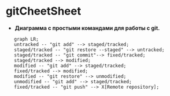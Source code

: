 ﻿# gitCheetSheet

- **Диаграмма с простыми командами для работы с git.**

 ```mermaid
    graph LR;
    untracked -- "git add" --> staged/tracked;
    staged/tracked -- "git restore --staged" --> untracked;
    staged/tracked -- "git commit"--> fixed/tracked;
    staged/tracked --> modified;
    modified -- "git add" --> staged/tracked;
    fixed/tracked --> modified;
    modified -- "git restore" --> unmodified;
    unmodified -- "git add" --> staged/tracked;
    fixed/tracked -- "git push" --> X[Remote repository];
```
